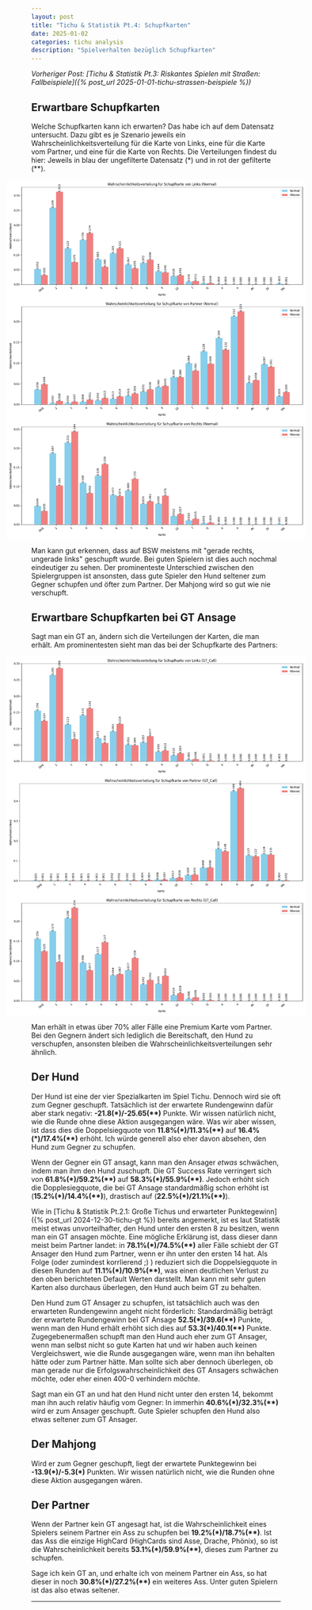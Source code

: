 ```yaml
---
layout: post
title: "Tichu & Statistik Pt.4: Schupfkarten"
date: 2025-01-02
categories: tichu analysis
description: "Spielverhalten bezüglich Schupfkarten"
---
```


*Vorheriger Post: [Tichu & Statistik Pt.3: Riskantes Spielen mit Straßen: Fallbeispiele]({% post_url 2025-01-01-tichu-strassen-beispiele %})*

## Erwartbare Schupfkarten
Welche Schupfkarten kann ich erwarten? Das habe ich auf dem Datensatz untersucht. Dazu gibt es je Szenario jeweils ein Wahrscheinlichkeitsverteilung für die Karte von Links, eine für die Karte vom Partner, und eine für die Karte von Rechts.
Die Verteilungen findest du hier: Jeweils in blau der ungefilterte Datensatz (\*) und in rot der gefilterte (\*\*).

<div style="margin: 0 -10%;display: flex; gap: 10px;">
    <img src="/images/Compare_Normal_Links.png" alt="Wahrscheinlichkeitsverteilung Schupfkarte von Links" style="width: 110%;">
</div>
<div style="margin: 0 -10%;display: flex; gap: 10px;">
    <img src="/images/Compare_Normal_Partner.png" alt="Wahrscheinlichkeitsverteilung Schupfkarte von Partner" style="width: 110%;">
</div>
<div style="margin: 0 -10%;display: flex; gap: 10px;">
    <img src="/images/Compare_Normal_Rechts.png" alt="Wahrscheinlichkeitsverteilung Schupfkarte von Rechts" style="width: 110%;">
</div>

Man kann gut erkennen, dass auf BSW meistens mit "gerade rechts, ungerade links" geschupft wurde. 
Bei guten Spielern ist dies auch nochmal eindeutiger zu sehen. Der prominenteste Unterschied zwischen den Spielergruppen ist ansonsten,
dass gute Spieler den Hund seltener zum Gegner schupfen und öfter zum Partner. Der Mahjong wird so gut wie nie verschupft.

## Erwartbare Schupfkarten bei GT Ansage

Sagt man ein GT an, ändern sich die Verteilungen der Karten, die man erhält. Am prominentesten sieht man das bei der Schupfkarte des Partners:

<div style="margin: 0 -10%;display: flex; gap: 10px;">
    <img src="/images/Compare_GT_Call_Links.png" alt="Wahrscheinlichkeitsverteilung Schupfkarte von Links geg. GT " style="width: 100%;">
</div>
<div style="margin: 0 -10%;display: flex; gap: 10px;">
    <img src="/images/Compare_GT_Call_Partner.png" alt="Wahrscheinlichkeitsverteilung Schupfkarte von Partner geg. GT" style="width: 100%;">
</div>
<div style="margin: 0 -10%;display: flex; gap: 10px;">
    <img src="/images/Compare_GT_Call_Rechts.png" alt="Wahrscheinlichkeitsverteilung Schupfkarte von Rechts geg. GT" style="width: 100%;">
</div>

Man erhält in etwas über 70% aller Fälle eine Premium Karte vom Partner. Bei den Gegnern ändert sich lediglich die Bereitschaft, den Hund zu verschupfen, ansonsten bleiben die Wahrscheinlichkeitsverteilungen sehr ähnlich.

## Der Hund

Der Hund ist eine der vier Spezialkarten im Spiel Tichu. Dennoch wird sie oft zum Gegner geschupft. Tatsächlich ist der erwartete Rundengewinn
dafür aber stark negativ: **-21.8(\*)/-25.65(\**)** Punkte. Wir wissen natürlich nicht, wie die Runde ohne diese Aktion ausgegangen wäre. Was wir aber wissen, ist dass dies die Doppelsiegquote von **11.8%(\*)/11.3%(\*\*)** auf **16.4%(\*)/17.4%(\*\*)** erhöht. 
Ich würde generell also eher davon absehen, den Hund zum Gegner zu schupfen.

Wenn der Gegner ein GT ansagt, kann man den Ansager *etwas* schwächen, indem man ihm den Hund zuschupft. Die GT Success Rate verringert sich von **61.8%(\*)/59.2%(\*\*)** auf **58.3%(\*)/55.9%(\*\*)**. Jedoch erhöht sich die Dopplesiegquote, die bei GT Ansage standardmäßig schon erhöht ist (**15.2%(\*)/14.4%(\*\*)**), drastisch auf (**22.5%(\*)/21.1%(\*\*)**). 

Wie in [Tichu & Statistik Pt.2.1: Große Tichus und erwarteter Punktegewinn]({% post_url 2024-12-30-tichu-gt %}) bereits angemerkt, ist es laut Statistik meist etwas unvorteilhafter, den Hund unter den ersten 8 zu besitzen, wenn man ein GT ansagen möchte. Eine mögliche Erklärung ist, dass dieser dann meist beim Partner landet: in **78.1%(\*)/74.5%(\*\*)** aller Fälle schiebt der GT Ansager den Hund zum Partner, wenn er ihn unter den ersten 14 hat. Als Folge (oder zumindest korrlierend ;) ) reduziert sich die Doppelsiegquote in diesen Runden auf **11.1%(\*)/10.9%(\*\*)**, was einen deutlichen Verlust zu den oben berichteten Default Werten darstellt. Man kann mit sehr guten Karten also durchaus überlegen, den Hund auch beim GT zu behalten.

Den Hund zum GT Ansager zu schupfen, ist tatsächlich auch was den erwarteten Rundengewinn angeht nicht förderlich: Standardmäßig beträgt der erwartete Rundengewinn bei GT Ansage **52.5(\*)/39.6(\*\*)** Punkte, wenn man den Hund erhält erhöht sich dies auf **53.3(\*)/40.1(\*\*)** Punkte. Zugegebenermaßen schupft man den Hund auch eher zum GT Ansager, wenn man selbst nicht so gute Karten hat und wir haben auch keinen Vergleichswert, wie die Runde ausgegangen wäre, wenn man ihn behalten hätte oder zum Partner hätte. Man sollte sich aber dennoch überlegen, ob man gerade nur die Erfolgswahrscheinlichkeit des GT Ansagers schwächen möchte, oder eher einen 400-0 verhindern möchte.

Sagt man ein GT an und hat den Hund nicht unter den ersten 14, bekommt man ihn auch relativ häufig vom Gegner: In immerhin **40.6%(\*)/32.3%(\*\*)** wird er zum Ansager geschupft. Gute Spieler schupfen den Hund also etwas seltener zum GT Ansager.

## Der Mahjong

Wird er zum Gegner geschupft, liegt der erwartete Punktegewinn bei **-13.9(\*)/-5.3(\*)** Punkten. Wir wissen natürlich nicht, wie die Runden ohne diese Aktion ausgegangen wären. 

## Der Partner

Wenn der Partner kein GT angesagt hat, ist die Wahrscheinlichkeit eines Spielers seinem Partner ein Ass zu schupfen bei **19.2%(\*)/18.7%(\*\*)**. Ist das Ass die einzige HighCard (HighCards sind Asse, Drache, Phönix), so ist die Wahrscheinlichkeit bereits **53.1%(\*)/59.9%(\*\*)**, dieses zum Partner zu schupfen. 

Sage ich kein GT an, und erhalte ich von meinem Partner ein Ass, so hat dieser in noch **30.8%(\*)/27.2%(\*\*)** ein weiteres Ass. Unter guten Spielern ist das also etwas seltener.

---
